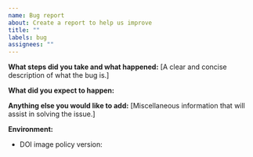```yaml
---
name: Bug report
about: Create a report to help us improve
title: ""
labels: bug
assignees: ""
---
```


**What steps did you take and what happened:**
[A clear and concise description of what the bug is.]

**What did you expect to happen:**

**Anything else you would like to add:**
[Miscellaneous information that will assist in solving the issue.]

**Environment:**

- DOI image policy version:
